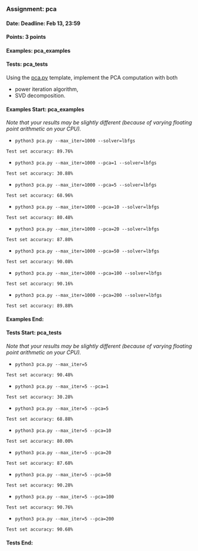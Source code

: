 ### Assignment: pca
#### Date: Deadline: Feb 13, 23:59
#### Points: 3 points
#### Examples: pca_examples
#### Tests: pca_tests

Using the [pca.py](https://github.com/ufal/npfl129/tree/past-2122/labs/11/pca.py)
template, implement the PCA computation with both
- power iteration algorithm,
- SVD decomposition.

#### Examples Start: pca_examples
_Note that your results may be slightly different (because of varying floating point arithmetic on your CPU)._
- `python3 pca.py --max_iter=1000 --solver=lbfgs`
```
Test set accuracy: 89.76%
```
- `python3 pca.py --max_iter=1000 --pca=1 --solver=lbfgs`
```
Test set accuracy: 30.88%
```
- `python3 pca.py --max_iter=1000 --pca=5 --solver=lbfgs`
```
Test set accuracy: 68.96%
```
- `python3 pca.py --max_iter=1000 --pca=10 --solver=lbfgs`
```
Test set accuracy: 80.48%
```
- `python3 pca.py --max_iter=1000 --pca=20 --solver=lbfgs`
```
Test set accuracy: 87.80%
```
- `python3 pca.py --max_iter=1000 --pca=50 --solver=lbfgs`
```
Test set accuracy: 90.08%
```
- `python3 pca.py --max_iter=1000 --pca=100 --solver=lbfgs`
```
Test set accuracy: 90.16%
```
- `python3 pca.py --max_iter=1000 --pca=200 --solver=lbfgs`
```
Test set accuracy: 89.88%
```
#### Examples End:
#### Tests Start: pca_tests
_Note that your results may be slightly different (because of varying floating point arithmetic on your CPU)._
- `python3 pca.py --max_iter=5`
```
Test set accuracy: 90.48%
```
- `python3 pca.py --max_iter=5 --pca=1`
```
Test set accuracy: 30.28%
```
- `python3 pca.py --max_iter=5 --pca=5`
```
Test set accuracy: 68.88%
```
- `python3 pca.py --max_iter=5 --pca=10`
```
Test set accuracy: 80.00%
```
- `python3 pca.py --max_iter=5 --pca=20`
```
Test set accuracy: 87.68%
```
- `python3 pca.py --max_iter=5 --pca=50`
```
Test set accuracy: 90.28%
```
- `python3 pca.py --max_iter=5 --pca=100`
```
Test set accuracy: 90.76%
```
- `python3 pca.py --max_iter=5 --pca=200`
```
Test set accuracy: 90.68%
```
#### Tests End:
